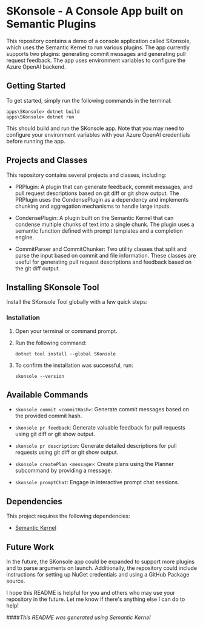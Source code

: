 
# SKonsole - A Console App built on Semantic Plugins
This repository contains a demo of a console application called SKonsole, which uses the Semantic Kernel to run various plugins. The app currently supports two plugins: generating commit messages and generating pull request feedback. The app uses environment variables to configure the Azure OpenAI backend.

## Getting Started
To get started, simply run the following commands in the terminal:

```Copy code
apps\SKonsole> dotnet build
apps\SKonsole> dotnet run
```
This should build and run the SKonsole app. Note that you may need to configure your environment variables with your Azure OpenAI credentials before running the app.

## Projects and Classes
This repository contains several projects and classes, including:

- PRPlugin: A plugin that can generate feedback, commit messages, and pull request descriptions based on git diff or git show output. The PRPlugin uses the CondensePlugin as a dependency and implements chunking and aggregation mechanisms to handle large inputs.

- CondensePlugin: A plugin built on the Semantic Kernel that can condense multiple chunks of text into a single chunk. The plugin uses a semantic function defined with prompt templates and a completion engine.

- CommitParser and CommitChunker: Two utility classes that split and parse the input based on commit and file information. These classes are useful for generating pull request descriptions and feedback based on the git diff output.

## Installing SKonsole Tool

Install the SKonsole Tool globally with a few quick steps:
### Installation

1. Open your terminal or command prompt.
2. Run the following command:

   ```shell
   dotnet tool install --global SKonsole
   ```
3. To confirm the installation was successful, run:
   ```shell
   skonsole --version
   ```

## Available Commands

- `skonsole commit <commitHash>`: Generate commit messages based on the provided commit hash.

- `skonsole pr feedback`: Generate valuable feedback for pull requests using git diff or git show output.

- `skonsole pr description`: Generate detailed descriptions for pull requests using git diff or git show output.

- `skonsole createPlan <message>`: Create plans using the Planner subcommand by providing a message.

- `skonsole promptChat`: Engage in interactive prompt chat sessions.

## Dependencies
This project requires the following dependencies:

- [Semantic Kernel](https://github.com/microsoft/semantic-kernel)

## Future Work
In the future, the SKonsole app could be expanded to support more plugins and to parse arguments on launch. Additionally, the repository could include instructions for setting up NuGet credentials and using a GitHub Package source.

I hope this README is helpful for you and others who may use your repository in the future. Let me know if there's anything else I can do to help!


####_This README was generated using Semantic Kernel_